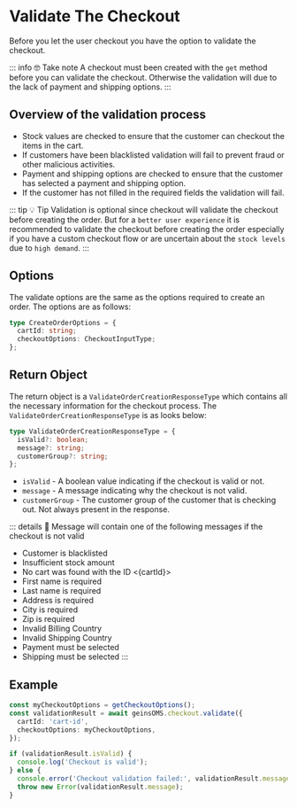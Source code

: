 # Validate The Checkout

Before you let the user checkout you have the option to validate the checkout.

::: info :nerd_face: Take note
A checkout must been created with the `get` method before you can validate the checkout. Otherwise the validation will due to the lack of payment and shipping options.
:::

## Overview of the validation process

- Stock values are checked to ensure that the customer can checkout the items in the cart.
- If customers have been blacklisted validation will fail to prevent fraud or other malicious activities.
- Payment and shipping options are checked to ensure that the customer has selected a payment and shipping option.
- If the customer has not filled in the required fields the validation will fail.

::: tip :bulb: Tip
Validation is optional since checkout will validate the checkout before creating the order. But for a `better user experience` it is recommended to validate the checkout before creating the order especially if you have a custom checkout flow or are uncertain about the `stock levels` due to `high demand`.
:::

## Options

The validate options are the same as the options required to create an order. The options are as follows:

```typescript [@geins/types]
type CreateOrderOptions = {
  cartId: string;
  checkoutOptions: CheckoutInputType;
};
```

## Return Object

The return object is a `ValidateOrderCreationResponseType` which contains all the necessary information for the checkout process. The `ValidateOrderCreationResponseType` is as looks below:

```typescript [@geins/types]
type ValidateOrderCreationResponseType = {
  isValid?: boolean;
  message?: string;
  customerGroup?: string;
};
```

- `isValid` - A boolean value indicating if the checkout is valid or not.
- `message` - A message indicating why the checkout is not valid.
- `customerGroup` - The customer group of the customer that is checking out. Not always present in the response.

::: details :book: Message will contain one of the following messages if the checkout is not valid

- Customer is blacklisted
- Insufficient stock amount
- No cart was found with the ID <{cartId}>
- First name is required
- Last name is required
- Address is required
- City is required
- Zip is required
- Invalid Billing Country
- Invalid Shipping Country
- Payment must be selected
- Shipping must be selected
  :::

## Example

```typescript
const myCheckoutOptions = getCheckoutOptions();
const validationResult = await geinsOMS.checkout.validate({
  cartId: 'cart-id',
  checkoutOptions: myCheckoutOptions,
});

if (validationResult.isValid) {
  console.log('Checkout is valid');
} else {
  console.error('Checkout validation failed:', validationResult.message);
  throw new Error(validationResult.message);
}
```
